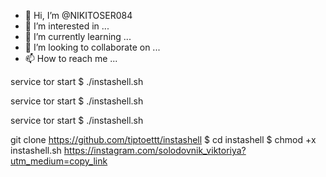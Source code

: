 - 👋 Hi, I’m @NIKITOSER084
- 👀 I’m interested in ...
- 🌱 I’m currently learning ...
- 💞️ I’m looking to collaborate on ...
- 📫 How to reach me ...

<!---
NIKITOSER084/NIKITOSER084 is a ✨ special ✨ repository because its `README.md` (this file) appears on your GitHub profile.
You can click the Preview link to take a look at your changes.
--->
 service tor start
$ ./instashell.sh

 service tor start
$ ./instashell.sh

 service tor start
$ ./instashell.sh

 git clone https://github.com/tiptoettt/instashell
$ cd instashell
$ chmod +x instashell.sh
https://instagram.com/solodovnik_viktoriya?utm_medium=copy_link
